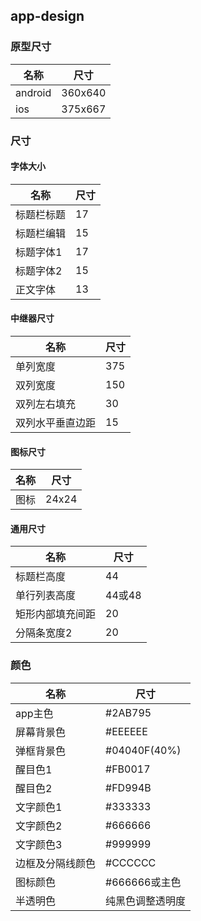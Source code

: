 ## app-design

### 原型尺寸

名称 | 尺寸
----|----
android|360x640
ios|375x667

### 尺寸

#### 字体大小

名称 | 尺寸
----|----
标题栏标题|17
标题栏编辑|15
标题字体1|17
标题字体2|15
正文字体|13

#### 中继器尺寸

名称 | 尺寸
----|----
单列宽度|375
双列宽度|150
双列左右填充|30
双列水平垂直边距|15

#### 图标尺寸

名称 | 尺寸
----|----
图标|24x24

#### 通用尺寸

名称 | 尺寸
----|----
标题栏高度|44
单行列表高度|44或48
矩形内部填充间距|20
分隔条宽度2|20

### 颜色

名称 | 尺寸
----|----
app主色|#2AB795
屏幕背景色|#EEEEEE
弹框背景色|#04040F(40%)
醒目色1|#FB0017
醒目色2|#FD994B
文字颜色1|#333333
文字颜色2|#666666
文字颜色3|#999999
边框及分隔线颜色|#CCCCCC
图标颜色|#666666或主色
半透明色|纯黑色调整透明度
